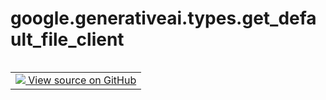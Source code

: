 <div itemscope itemtype="http://developers.google.com/ReferenceObject">
<meta itemprop="name" content="google.generativeai.types.get_default_file_client" />
<meta itemprop="path" content="Stable" />
</div>

# google.generativeai.types.get_default_file_client

<!-- Insert buttons and diff -->

<table class="tfo-notebook-buttons tfo-api nocontent" align="left">
<td>
  <a target="_blank" href="https://github.com/google/generative-ai-python/blob/master/google/generativeai/client.py#L349-L350">
    <img src="https://www.tensorflow.org/images/GitHub-Mark-32px.png" />
    View source on GitHub
  </a>
</td>
</table>






<pre class="devsite-click-to-copy prettyprint lang-py tfo-signature-link">
<code>google.generativeai.types.get_default_file_client() -> glm.FilesServiceClient
</code></pre>



<!-- Placeholder for "Used in" -->
